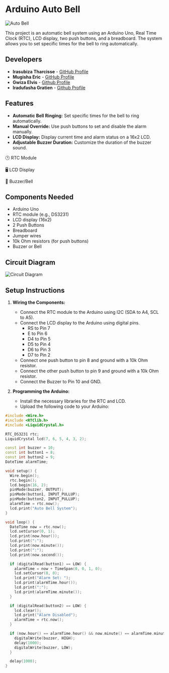 # Arduino Auto Bell

![Auto Bell](https://github.com/mugisha-eric/Arduino-auto-bell/blob/main/R09A0044.JPG?raw=true)

This project is an automatic bell system using an Arduino Uno, Real Time Clock (RTC), LCD display, two push buttons, and a breadboard. The system allows you to set specific times for the bell to ring automatically.

## Developers

- **Irasubiza Tharcisse** - [GitHub Profile](https://github.com/irasubiza-tharcisse)
- **Mugisha Eric** - [GitHub Profile](https://github.com/mugisha-eric)
- **Gwiza Elvis** - [Github Profile](https://github.com/burnaghost)
- **Iradufasha Gratien** - [Github Profile](https://github.com/iradufasha001)

## Features
- **Automatic Bell Ringing:** Set specific times for the bell to ring automatically.
- **Manual Override:** Use push buttons to set and disable the alarm manually.
- **LCD Display:** Display current time and alarm status on a 16x2 LCD.
- **Adjustable Buzzer Duration:** Customize the duration of the buzzer sound.
  
🕒 RTC Module

🖥️ LCD Display

🔔 Buzzer/Bell
## Components Needed
- Arduino Uno
- RTC module (e.g., DS3231)
- LCD display (16x2)
- 2 Push Buttons
- Breadboard
- Jumper wires
- 10k Ohm resistors (for push buttons)
- Buzzer or Bell

## Circuit Diagram
![Circuit Diagram](https://github.com/mugisha-eric/Arduino-auto-bell/blob/main/AutoBell.png?raw=true)

## Setup Instructions

1. **Wiring the Components:**
    - Connect the RTC module to the Arduino using I2C (SDA to A4, SCL to A5).
    - Connect the LCD display to the Arduino using digital pins.
        - RS to Pin 7
        - E to Pin 6
        - D4 to Pin 5
        - D5 to Pin 4
        - D6 to Pin 3
        - D7 to Pin 2
    - Connect one push button to pin 8 and ground with a 10k Ohm resistor.
    - Connect the other push button to pin 9 and ground with a 10k Ohm resistor.
    - Connect the Buzzer to Pin 10 and GND.

2. **Programming the Arduino:**
    - Install the necessary libraries for the RTC and LCD.
    - Upload the following code to your Arduino:

```cpp
#include <Wire.h>
#include <RTClib.h>
#include <LiquidCrystal.h>

RTC_DS3231 rtc;
LiquidCrystal lcd(7, 6, 5, 4, 3, 2);

const int buzzer = 10;
const int button1 = 8;
const int button2 = 9;
DateTime alarmTime;

void setup() {
  Wire.begin();
  rtc.begin();
  lcd.begin(16, 2);
  pinMode(buzzer, OUTPUT);
  pinMode(button1, INPUT_PULLUP);
  pinMode(button2, INPUT_PULLUP);
  alarmTime = rtc.now();
  lcd.print("Auto Bell System");
}

void loop() {
  DateTime now = rtc.now();
  lcd.setCursor(0, 1);
  lcd.print(now.hour());
  lcd.print(":");
  lcd.print(now.minute());
  lcd.print(":");
  lcd.print(now.second());

  if (digitalRead(button1) == LOW) {
    alarmTime = now + TimeSpan(0, 0, 1, 0);
    lcd.setCursor(0, 0);
    lcd.print("Alarm Set: ");
    lcd.print(alarmTime.hour());
    lcd.print(":");
    lcd.print(alarmTime.minute());
  }

  if (digitalRead(button2) == LOW) {
    lcd.clear();
    lcd.print("Alarm Disabled");
    alarmTime = rtc.now();
  }

  if (now.hour() == alarmTime.hour() && now.minute() == alarmTime.minute() && now.second() == alarmTime.second()) {
    digitalWrite(buzzer, HIGH);
    delay(1000);
    digitalWrite(buzzer, LOW);
  }

  delay(1000);
}


